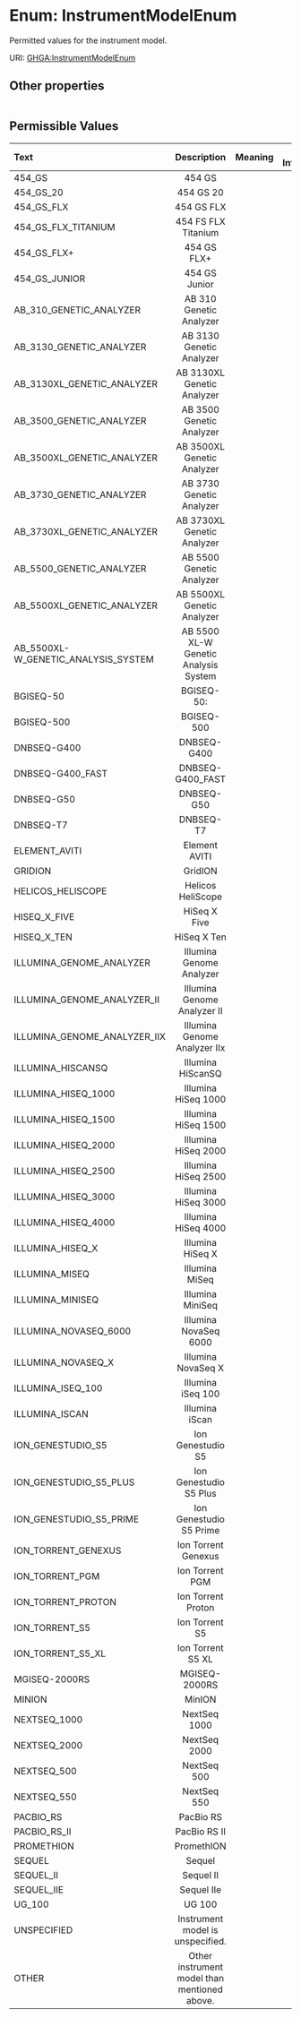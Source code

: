 
# Enum: InstrumentModelEnum


Permitted values for the instrument model.

URI: [GHGA:InstrumentModelEnum](https://w3id.org/GHGA/InstrumentModelEnum)


## Other properties

|  |  |  |
| --- | --- | --- |

## Permissible Values

| Text | Description | Meaning | Other Information |
| :--- | :---: | :---: | ---: |
| 454_GS | 454 GS |  |  |
| 454_GS_20 | 454 GS 20 |  |  |
| 454_GS_FLX | 454 GS FLX |  |  |
| 454_GS_FLX_TITANIUM | 454 FS FLX Titanium |  |  |
| 454_GS_FLX+ | 454 GS FLX+ |  |  |
| 454_GS_JUNIOR | 454 GS Junior |  |  |
| AB_310_GENETIC_ANALYZER | AB 310 Genetic Analyzer |  |  |
| AB_3130_GENETIC_ANALYZER | AB 3130 Genetic Analyzer |  |  |
| AB_3130XL_GENETIC_ANALYZER | AB 3130XL Genetic Analyzer |  |  |
| AB_3500_GENETIC_ANALYZER | AB 3500 Genetic Analyzer |  |  |
| AB_3500XL_GENETIC_ANALYZER | AB 3500XL Genetic Analyzer |  |  |
| AB_3730_GENETIC_ANALYZER | AB 3730 Genetic Analyzer |  |  |
| AB_3730XL_GENETIC_ANALYZER | AB 3730XL Genetic Analyzer |  |  |
| AB_5500_GENETIC_ANALYZER | AB 5500 Genetic Analyzer |  |  |
| AB_5500XL_GENETIC_ANALYZER | AB 5500XL Genetic Analyzer |  |  |
| AB_5500XL-W_GENETIC_ANALYSIS_SYSTEM | AB 5500 XL-W Genetic Analysis System |  |  |
| BGISEQ-50 | BGISEQ-50: |  |  |
| BGISEQ-500 | BGISEQ-500 |  |  |
| DNBSEQ-G400 | DNBSEQ-G400 |  |  |
| DNBSEQ-G400_FAST | DNBSEQ-G400_FAST |  |  |
| DNBSEQ-G50 | DNBSEQ-G50 |  |  |
| DNBSEQ-T7 | DNBSEQ-T7 |  |  |
| ELEMENT_AVITI | Element AVITI |  |  |
| GRIDION | GridION |  |  |
| HELICOS_HELISCOPE | Helicos HeliScope |  |  |
| HISEQ_X_FIVE | HiSeq X Five |  |  |
| HISEQ_X_TEN | HiSeq X Ten |  |  |
| ILLUMINA_GENOME_ANALYZER | Illumina Genome Analyzer |  |  |
| ILLUMINA_GENOME_ANALYZER_II | Illumina Genome Analyzer II |  |  |
| ILLUMINA_GENOME_ANALYZER_IIX | Illumina Genome Analyzer IIx |  |  |
| ILLUMINA_HISCANSQ | Illumina HiScanSQ |  |  |
| ILLUMINA_HISEQ_1000 | Illumina HiSeq 1000 |  |  |
| ILLUMINA_HISEQ_1500 | Illumina HiSeq 1500 |  |  |
| ILLUMINA_HISEQ_2000 | Illumina HiSeq 2000 |  |  |
| ILLUMINA_HISEQ_2500 | Illumina HiSeq 2500 |  |  |
| ILLUMINA_HISEQ_3000 | Illumina HiSeq 3000 |  |  |
| ILLUMINA_HISEQ_4000 | Illumina HiSeq 4000 |  |  |
| ILLUMINA_HISEQ_X | Illumina HiSeq X |  |  |
| ILLUMINA_MISEQ | Illumina MiSeq |  |  |
| ILLUMINA_MINISEQ | Illumina MiniSeq |  |  |
| ILLUMINA_NOVASEQ_6000 | Illumina NovaSeq 6000 |  |  |
| ILLUMINA_NOVASEQ_X | Illumina NovaSeq X |  |  |
| ILLUMINA_ISEQ_100 | Illumina iSeq 100 |  |  |
| ILLUMINA_ISCAN | Illumina iScan |  |  |
| ION_GENESTUDIO_S5 | Ion Genestudio S5 |  |  |
| ION_GENESTUDIO_S5_PLUS | Ion Genestudio S5 Plus |  |  |
| ION_GENESTUDIO_S5_PRIME | Ion Genestudio S5 Prime |  |  |
| ION_TORRENT_GENEXUS | Ion Torrent Genexus |  |  |
| ION_TORRENT_PGM | Ion Torrent PGM |  |  |
| ION_TORRENT_PROTON | Ion Torrent Proton |  |  |
| ION_TORRENT_S5 | Ion Torrent S5 |  |  |
| ION_TORRENT_S5_XL | Ion Torrent S5 XL |  |  |
| MGISEQ-2000RS | MGISEQ-2000RS |  |  |
| MINION | MinION |  |  |
| NEXTSEQ_1000 | NextSeq 1000 |  |  |
| NEXTSEQ_2000 | NextSeq 2000 |  |  |
| NEXTSEQ_500 | NextSeq 500 |  |  |
| NEXTSEQ_550 | NextSeq 550 |  |  |
| PACBIO_RS | PacBio RS |  |  |
| PACBIO_RS_II | PacBio RS II |  |  |
| PROMETHION | PromethION |  |  |
| SEQUEL | Sequel |  |  |
| SEQUEL_II | Sequel II |  |  |
| SEQUEL_IIE | Sequel IIe |  |  |
| UG_100 | UG 100 |  |  |
| UNSPECIFIED | Instrument model is unspecified. |  |  |
| OTHER | Other instrument model than mentioned above. |  |  |

